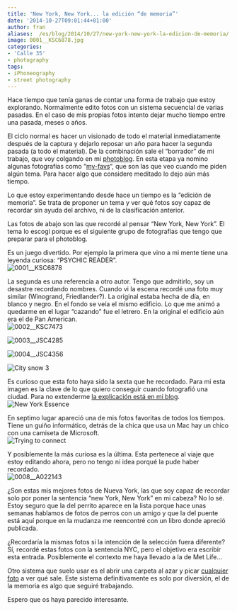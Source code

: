 ```yaml
---
title: 'New York, New York... la edición “de memoria”'
date: '2014-10-27T09:01:44+01:00'
author: fran
aliases:  /es/blog/2014/10/27/new-york-new-york-la-edicion-de-memoria/
image: 0001__KSC6878.jpg
categories:
- 'Calle 35'
- photography
tags:
- iPhoneography 
- street photography
---
```


Hace tiempo que tenía ganas de contar una forma de trabajo que estoy explorando. Normalmente edito fotos con un sistema secuencial de varias pasadas. En el caso de mis propias fotos intento dejar mucho tiempo entre una pasada, meses o años.

El ciclo normal es hacer un visionado de todo el material inmediatamente después de la captura y dejarlo reposar un año para hacer la segunda pasada (a todo el material). De la combinación sale el “borrador” de mi trabajo, que voy colgando en mi [photoblog](http://justpictures.es/). En esta etapa ya nomino algunas fotografías como “[my-favs](http://justpictures.es/album/my-favs/)“, que son las que veo cuando me piden algún tema. Para hacer algo que considere meditado lo dejo aún más tiempo.

Lo que estoy experimentando desde hace un tiempo es la “edición de memoria”. Se trata de proponer un tema y ver qué fotos soy capaz de recordar sin ayuda del archivo, ni de la clasificación anterior.

Las fotos de abajo son las que recordé al pensar “New York, New York”. El tema lo escogí porque es el siguiente grupo de fotografías que tengo que preparar para el photoblog.

Es un juego divertido. Por ejemplo la primera que vino a mi mente tiene una leyenda curiosa: “PSYCHIC READER”.  
![0001__KSC6878](0001__KSC6878.jpg)

La segunda es una referencia a otro autor. Tengo que admitirlo, soy un desastre recordando nombres. Cuando vi la escena recordé una foto muy similar (Winogrand, Friedlander?). La original estaba hecha de día, en blanco y negro. En el fondo se veía el mismo edificio. Lo que me animó a quedarme en el lugar “cazando” fue el letrero. En la original el edificio aún era el de Pan American.  
![0002__KSC7473](0002__KSC7473.jpg)

![0003__JSC4285](0003__JSC4285.jpg)

![0004__JSC4356](0004__JSC4356.jpg)

![City snow 3](0005__JSC5774.jpg)

Es curioso que esta foto haya sido la sexta que he recordado. Para mi esta imagen es la clave de lo que quiero conseguir cuando fotografió una ciudad. Para no extenderme [la explicación está en mi blog](http://fransimo.info/blog/2011/03/31/my-very-special-photo-new-york-essence/).  
![New York Essence](0006__KSC6440.jpg)

En septimo lugar apareció una de mis fotos favoritas de todos los tiempos. Tiene un guiño informático, detrás de la chica que usa un Mac hay un chico con una camiseta de Microsoft.  
![Trying to connect](0007__KSC6905_DxO.jpg)

Y posiblemente la más curiosa es la última. Esta pertenece al viaje que estoy editando ahora, pero no tengo ni idea porqué la pude haber recordado.  
![0008__A022143](0008__A022143.jpg)

¿Son estas mis mejores fotos de Nueva York, las que soy capaz de recordar solo por poner la sentencia “new York, New York” en mi cabeza? No lo sé. Estoy seguro que la del perrito aparece en la lista porque hace unas semanas hablamos de fotos de perros con un amigo y que la del puente está aquí porque en la mudanza me reencontré con un libro donde apreció publicada.

¿Recordaría la mismas fotos si la intención de la selección fuera diferente? Sí, recordé estas fotos con la sentencia NYC, pero el objetivo era escribir esta entrada. Posiblemente el contexto me haya llevado a la de Met Life…

Otro sistema que suelo usar es el abrir una carpeta al azar y picar [cualquier foto](http://thefoolonthehill.fransimo.info/tag/reencuentros/) a ver qué sale. Este sistema definitivamente es solo por diversión, el de la memoria es algo que seguiré trabajando.

Espero que os haya parecido interesante.